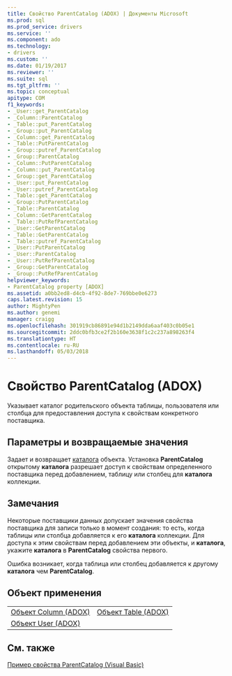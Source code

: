 ```yaml
---
title: Свойство ParentCatalog (ADOX) | Документы Microsoft
ms.prod: sql
ms.prod_service: drivers
ms.service: ''
ms.component: ado
ms.technology:
- drivers
ms.custom: ''
ms.date: 01/19/2017
ms.reviewer: ''
ms.suite: sql
ms.tgt_pltfrm: ''
ms.topic: conceptual
apitype: COM
f1_keywords:
- _User::get_ParentCatalog
- _Column::ParentCatalog
- _Table::put_ParentCatalog
- _Group::put_ParentCatalog
- _Column::get_ParentCatalog
- _Table::PutParentCatalog
- _Group::putref_ParentCatalog
- _Group::ParentCatalog
- _Column::PutParentCatalog
- _Column::put_ParentCatalog
- _Group::get_ParentCatalog
- _User::put_ParentCatalog
- _User::putref_ParentCatalog
- _Table::get_ParentCatalog
- _Group::PutParentCatalog
- _Table::ParentCatalog
- _Column::GetParentCatalog
- _Table::PutRefParentCatalog
- _User::GetParentCatalog
- _Table::GetParentCatalog
- _Table::putref_ParentCatalog
- _User::PutParentCatalog
- _User::ParentCatalog
- _User::PutRefParentCatalog
- _Group::GetParentCatalog
- _Group::PutRefParentCatalog
helpviewer_keywords:
- ParentCatalog property [ADOX]
ms.assetid: a0bb2ed8-d4cb-4f92-8de7-769bbe0e6273
caps.latest.revision: 15
author: MightyPen
ms.author: genemi
manager: craigg
ms.openlocfilehash: 301919cb86891e94d1b2149dda6aaf403c0b05e1
ms.sourcegitcommit: 2ddc0bfb3ce2f2b160e3638f1c2c237a898263f4
ms.translationtype: HT
ms.contentlocale: ru-RU
ms.lasthandoff: 05/03/2018
---
```

# <a name="parentcatalog-property-adox"></a>Свойство ParentCatalog (ADOX)
Указывает каталог родительского объекта таблицы, пользователя или столбца для предоставления доступа к свойствам конкретного поставщика.  
  
## <a name="settings-and-return-values"></a>Параметры и возвращаемые значения  
 Задает и возвращает [каталога](../../../ado/reference/adox-api/catalog-object-adox.md) объекта. Установка **ParentCatalog** открытому **каталога** разрешает доступ к свойствам определенного поставщика перед добавлением, таблицу или столбец для **каталога** коллекции.  
  
## <a name="remarks"></a>Замечания  
 Некоторые поставщики данных допускает значения свойства поставщика для записи только в момент создания: то есть, когда таблицы или столбца добавляется к его **каталога** коллекции. Для доступа к этим свойствам перед добавлением эти объекты, и **каталога**, укажите **каталога** в **ParentCatalog** свойства первого.  
  
 Ошибка возникает, когда таблица или столбец добавляется к другому **каталога** чем **ParentCatalog**.  
  
## <a name="applies-to"></a>Объект применения  
  
|||  
|-|-|  
|[Объект Column (ADOX)](../../../ado/reference/adox-api/column-object-adox.md)|[Объект Table (ADOX)](../../../ado/reference/adox-api/table-object-adox.md)|  
|[Объект User (ADOX)](../../../ado/reference/adox-api/user-object-adox.md)||  
  
## <a name="see-also"></a>См. также  
 [Пример свойства ParentCatalog (Visual Basic)](../../../ado/reference/adox-api/parentcatalog-property-example-vb.md)
